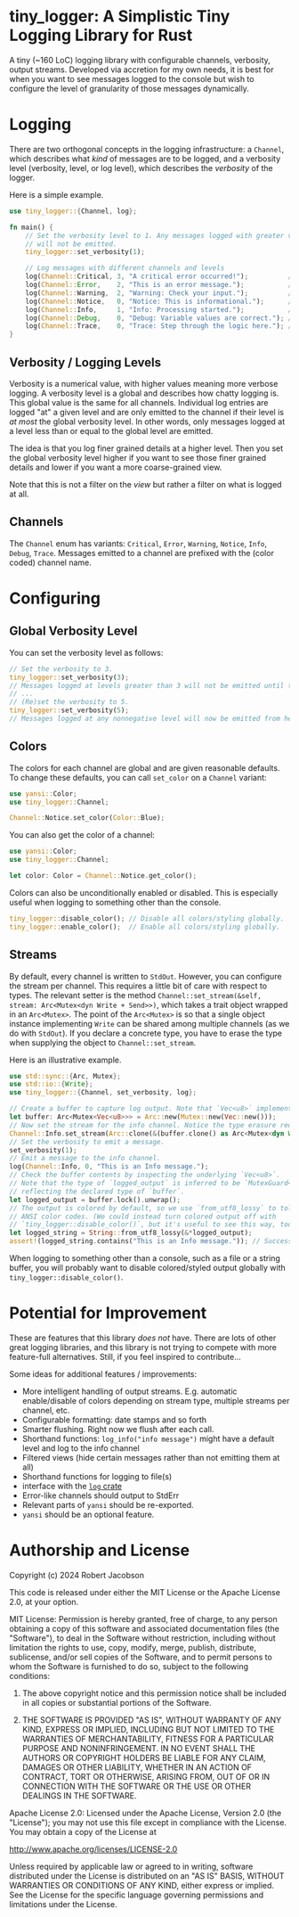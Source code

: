 # tiny_logger: A Simplistic Tiny Logging Library for Rust

A tiny (~160 LoC) logging library with configurable channels, verbosity, output streams. Developed via accretion for 
my own needs, it is best for when you want to see messages logged to the console but wish to configure the level of 
granularity of those messages dynamically. 

# Logging

There are two orthogonal concepts in the logging infrastructure: a `Channel`, which describes
what _kind_ of messages are to be logged, and a verbosity level (verbosity, level, or log
level), which describes the _verbosity_ of the logger.

Here is a simple example.

```rust
use tiny_logger::{Channel, log};

fn main() {
    // Set the verbosity level to 1. Any messages logged with greater verbosity level
    // will not be emitted.
    tiny_logger::set_verbosity(1);

    // Log messages with different channels and levels
    log(Channel::Critical, 3, "A critical error occurred!");          // Not emitted
    log(Channel::Error,    2, "This is an error message.");           // Not emitted
    log(Channel::Warning,  2, "Warning: Check your input.");          // Not emitted
    log(Channel::Notice,   0, "Notice: This is informational.");      // Emitted
    log(Channel::Info,     1, "Info: Processing started.");           // Emitted
    log(Channel::Debug,    0, "Debug: Variable values are correct."); // Emitted
    log(Channel::Trace,    0, "Trace: Step through the logic here."); // Emitted
}
```

## Verbosity / Logging Levels

Verbosity is a numerical value, with higher values meaning more verbose logging. A verbosity level is a global and
describes how chatty logging is. This global value is the same for all channels. Individual log entries are logged "at"
a given level and are only emitted to the channel if their level is _at most_ the global verbosity level. In other
words, only messages logged at a level less than or equal to the global level are emitted. 

The idea is that you log finer grained details at a higher level. Then you set the global verbosity level higher if you 
want to see those finer grained details and lower if you want a more coarse-grained view.

Note that this is not a filter on the _view_ but rather a filter on what is logged at all. 

## Channels

The `Channel` enum has variants:  `Critical`, `Error`, `Warning`, `Notice`, `Info`, `Debug`, `Trace`. Messages emitted to a channel
are prefixed with the (color coded) channel name.

# Configuring

## Global Verbosity Level

You can set the verbosity level as follows:

```rust
// Set the verbosity to 3.
tiny_logger::set_verbosity(3);
// Messages logged at levels greater than 3 will not be emitted until the verbosity is set to another value.
// ...
// (Re)set the verbosity to 5.
tiny_logger::set_verbosity(5);
// Messages logged at any nonnegative level will now be emitted from here on.
```

## Colors

The colors for each channel are global and are given reasonable defaults. To change these defaults, you can call
`set_color` on a `Channel` variant:

```rust
use yansi::Color;
use tiny_logger::Channel;

Channel::Notice.set_color(Color::Blue);
```

You can also get the color of a channel:

```rust
use yansi::Color;
use tiny_logger::Channel;

let color: Color = Channel::Notice.get_color();
```

Colors can also be unconditionally enabled or disabled. This is especially useful when logging to something other than
the console.

```rust
tiny_logger::disable_color(); // Disable all colors/styling globally.
tiny_logger::enable_color();  // Enable all colors/styling globally.
```

## Streams

By default, every channel is written to `StdOut`. However, you can configure the stream per channel. This requires a
little bit of care with respect to types. The relevant setter is the method
`Channel::set_stream(&self, stream: Arc<Mutex<dyn Write + Send>>)`, which takes a trait object wrapped in an
`Arc<Mutex>`. The point of the `Arc<Mutex>` is so that a single object instance implementing `Write` can be shared
among multiple channels (as we do with `StdOut`). If you declare a concrete type, you have to erase the type when
supplying the object to `Channel::set_stream`.

Here is an illustrative example.

```rust
use std::sync::{Arc, Mutex};
use std::io::{Write};
use tiny_logger::{Channel, set_verbosity, log};

// Create a buffer to capture log output. Note that `Vec<u8>` implements `Write + Send`.
let buffer: Arc<Mutex<Vec<u8>>> = Arc::new(Mutex::new(Vec::new()));
// Now set the stream for the info channel. Notice the type erasure required here!
Channel::Info.set_stream(Arc::clone(&(buffer.clone() as Arc<Mutex<dyn Write + Send>>)));
// Set the verbosity to emit a message.
set_verbosity(1);
// Emit a message to the info channel.
log(Channel::Info, 0, "This is an Info message.");
// Check the buffer contents by inspecting the underlying `Vec<u8>`.
// Note that the type of `logged_output` is inferred to be `MutexGuard<Vec<u8>>`,
// reflecting the declared type of `buffer`.
let logged_output = buffer.lock().unwrap();
// The output is colored by default, so we use `from_utf8_lossy` to tolerate
// ANSI color codes. (We could instead turn colored output off with
// `tiny_logger::disable_color()`, but it's useful to see this way, too.)
let logged_string = String::from_utf8_lossy(&*logged_output);
assert!(logged_string.contains("This is an Info message.")); // Success!
```

When logging to something other than a console, such as a file or a string buffer, you will probably want to disable
colored/styled output globally with `tiny_logger::disable_color()`.

# Potential for Improvement

These are features that this library _does not_ have. There are lots of other great logging libraries, and this 
library is not trying to compete with more feature-full alternatives. Still, if you feel inspired to contribute... 

Some ideas for additional features / improvements:

 - More intelligent handling of output streams. E.g. automatic enable/disable of colors depending on stream type, 
   multiple streams per channel, etc.
 - Configurable formatting: date stamps and so forth
 - Smarter flushing. Right now we flush after each call.
 - Shorthand functions: `log_info("info message")` might have a default level and log to the info channel
 - Filtered views (hide certain messages rather than not emitting them at all)
 - Shorthand functions for logging to file(s)
 - interface with the [`log` crate](https://crates.io/crates/log) 
 - Error-like channels should output to StdErr
 - Relevant parts of `yansi` should be re-exported.
 - `yansi` should be an optional feature.

# Authorship and License

Copyright (c) 2024 Robert Jacobson

This code is released under either the MIT License or the Apache License 2.0, at your option.

MIT License:
Permission is hereby granted, free of charge, to any person obtaining a copy of this software and associated documentation files (the "Software"), to deal in the Software without restriction, including without limitation the rights to use, copy, modify, merge, publish, distribute, sublicense, and/or sell copies of the Software, and to permit persons to whom the Software is furnished to do so, subject to the following conditions:

1. The above copyright notice and this permission notice shall be included in all copies or substantial portions of the Software.

2. THE SOFTWARE IS PROVIDED "AS IS", WITHOUT WARRANTY OF ANY KIND, EXPRESS OR IMPLIED, INCLUDING BUT NOT LIMITED TO THE WARRANTIES OF MERCHANTABILITY, FITNESS FOR A PARTICULAR PURPOSE AND NONINFRINGEMENT. IN NO EVENT SHALL THE AUTHORS OR COPYRIGHT HOLDERS BE LIABLE FOR ANY CLAIM, DAMAGES OR OTHER LIABILITY, WHETHER IN AN ACTION OF CONTRACT, TORT OR OTHERWISE, ARISING FROM, OUT OF OR IN CONNECTION WITH THE SOFTWARE OR THE USE OR OTHER DEALINGS IN THE SOFTWARE.

Apache License 2.0:
Licensed under the Apache License, Version 2.0 (the "License"); you may not use this file except in compliance with the License. You may obtain a copy of the License at

http://www.apache.org/licenses/LICENSE-2.0

Unless required by applicable law or agreed to in writing, software distributed under the License is distributed on an "AS IS" BASIS, WITHOUT WARRANTIES OR CONDITIONS OF ANY KIND, either express or implied. See the License for the specific language governing permissions and limitations under the License.
